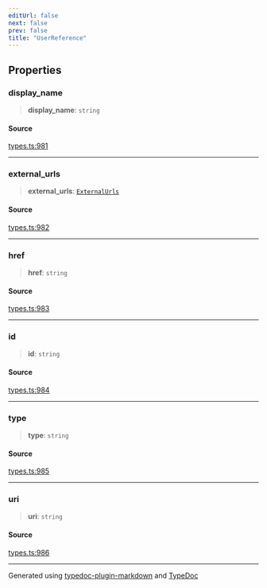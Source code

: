 ```yaml
---
editUrl: false
next: false
prev: false
title: "UserReference"
---
```


## Properties

### display\_name

> **display\_name**: `string`

#### Source

[types.ts:981](https://github.com/fostertheweb/spotify-web-sdk/blob/eb6b780/src/types.ts#L981)

***

### external\_urls

> **external\_urls**: [`ExternalUrls`](/api/interfaces/externalurls/)

#### Source

[types.ts:982](https://github.com/fostertheweb/spotify-web-sdk/blob/eb6b780/src/types.ts#L982)

***

### href

> **href**: `string`

#### Source

[types.ts:983](https://github.com/fostertheweb/spotify-web-sdk/blob/eb6b780/src/types.ts#L983)

***

### id

> **id**: `string`

#### Source

[types.ts:984](https://github.com/fostertheweb/spotify-web-sdk/blob/eb6b780/src/types.ts#L984)

***

### type

> **type**: `string`

#### Source

[types.ts:985](https://github.com/fostertheweb/spotify-web-sdk/blob/eb6b780/src/types.ts#L985)

***

### uri

> **uri**: `string`

#### Source

[types.ts:986](https://github.com/fostertheweb/spotify-web-sdk/blob/eb6b780/src/types.ts#L986)

***

Generated using [typedoc-plugin-markdown](https://www.npmjs.com/package/typedoc-plugin-markdown) and [TypeDoc](https://typedoc.org/)
